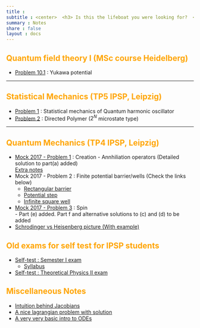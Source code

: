 ```yaml
---
title :
subtitle : <center>  <h3> Is this the lifeboat you were looking for?  </h3></center>
summary : Notes
share : false
layout : docs
---
```


## <span style="color:orange"> Quantum field theory I (MSc course Heidelberg) </span>
- [Problem 10.1](/files/notes/heidelberg_qft/10_1.pdf) : Yukawa potential

<hr>

## <span style="color:orange"> Statistical Mechanics (TP5 IPSP, Leipzig) </span>

- [Problem 1](/files/notes/tp5/prob1.pdf) : Statistical mechanics of Quantum harmonic oscillator
- [Problem 2](/files/notes/tp5/prob2_directed_polymer_23dec2020.pdf) : Directed Polymer ($2^N$ microstate type)

<hr>

## <span style="color:orange"> Quantum Mechanics (TP4 IPSP, Leipzig) </span>

- [Mock 2017 - Problem 1](/files/tp4/tp4_mock17_prob1.pdf) : Creation - Annhiliation operators (Detailed solution to part(a) added) <br>
  [Extra notes](/files/tp4/tp4_qho_summary.pdf)
- Mock 2017 - Problem 2 : Finite potential barrier/wells (Check the links below)  
  - [Rectangular barrier](http://tediousderivations.blogspot.com/2013/08/rectangular-potential-barrier.html)
  - [Potential step](tediousderivations.blogspot.com/2013/08/potential-step.html)
  - [Infinite square well](http://tediousderivations.blogspot.com/2013/07/infinite-square-box-potential-wells.html)
- [Mock 2017 - Problem 3](/files/tp4/tp4_mock17_prob3.pdf) : Spin <br>- Part (e) added. Part f and alternative solutions to (c) and (d) to be added 
- [Schrodinger vs Heisenberg picture (With example)](/files/tp4/heisenberg_schrodinger_picture.pdf)

## <span style="color:orange"> Old exams for self test for IPSP students </span>

- [Self-test : Semester I exam](/files/extra_exams/sem1_mock_rohan.pdf) <br>
  - [Syllabus](/files/extra_exams/sem1_mock_syllabus.pdf)
- [Self-test : Theoretical Physics II exam](/files/extra_exams/tp2_extramock_rohan.pdf)

## <span style="color:orange"> Miscellaneous Notes </span>

- [Intuition behind Jacobians](/files/extra_exams/jacobians_rohan.pdf)
- [A nice lagrangian problem with solution](/files/misc_notes/lagrangian_problem.pdf)
- [A very very basic intro to ODEs](/files/misc_notes/odes.pdf)
